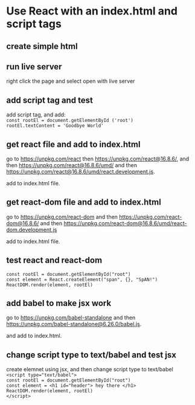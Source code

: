 # Use React with an index.html and script tags

## create simple html

## run live server

right click the page and select open with live server <br />

## add script tag and test

add script tag, and add: <br />
`const rootEl = document.getElementById ('root')` <br />
`rootEl.textContent = 'Goodbye World'` <br />

## get react file and add to index.html

go to https://unpkg.com/react then https://unpkg.com/react@16.8.6/, and then https://unpkg.com/react@16.8.6/umd/ and then https://unpkg.com/react@16.8.6/umd/react.development.js. <br />

add to index.html file.

## get react-dom file and add to index.html

go to https://unpkg.com/react-dom and then https://unpkg.com/react-dom@16.8.6/ and then https://unpkg.com/react-dom@16.8.6/umd/react-dom.development.js <br />

add to index.html file.

## test react and react-dom

`const rootEl = document.getElementById("root")`<br />
`const element = React.createElement("span", {}, "SpAN!")`<br />
`ReactDOM.render(element, rootEl)`

## add babel to make jsx work

go to https://unpkg.com/babel-standalone and then https://unpkg.com/babel-standalone@6.26.0/babel.js. <br />

and add to index.html.

## change script type to text/babel and test jsx

create elemnet using jsx, and then change script type to text/babel<br />
`<script type="text/babel">`<br />
`const rootEl = document.getElementById("root")`<br />
`const element = <h1 id="header"> hey there </h1>`<br />
`ReactDOM.render(element, rootEl)`<br />
`</script>`
